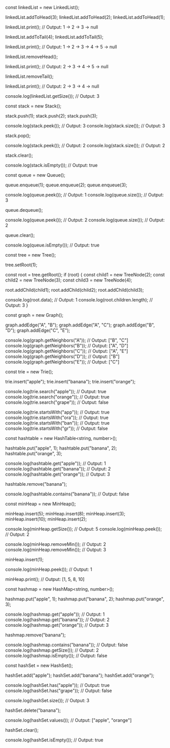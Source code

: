 const linkedList = new LinkedList<number>();

linkedList.addToHead(3);
linkedList.addToHead(2);
linkedList.addToHead(1);

linkedList.print(); // Output: 1 -> 2 -> 3 -> null

linkedList.addToTail(4);
linkedList.addToTail(5);

linkedList.print(); // Output: 1 -> 2 -> 3 -> 4 -> 5 -> null

linkedList.removeHead();

linkedList.print(); // Output: 2 -> 3 -> 4 -> 5 -> null

linkedList.removeTail();

linkedList.print(); // Output: 2 -> 3 -> 4 -> null

console.log(linkedList.getSize()); // Output: 3

const stack = new Stack<number>();

stack.push(1);
stack.push(2);
stack.push(3);

console.log(stack.peek()); // Output: 3
console.log(stack.size()); // Output: 3

stack.pop();

console.log(stack.peek()); // Output: 2
console.log(stack.size()); // Output: 2

stack.clear();

console.log(stack.isEmpty()); // Output: true

const queue = new Queue<number>();

queue.enqueue(1);
queue.enqueue(2);
queue.enqueue(3);

console.log(queue.peek()); // Output: 1
console.log(queue.size()); // Output: 3

queue.dequeue();

console.log(queue.peek()); // Output: 2
console.log(queue.size()); // Output: 2

queue.clear();

console.log(queue.isEmpty()); // Output: true

const tree = new Tree<number>();

tree.setRoot(1);

const root = tree.getRoot();
if (root) {
  const child1 = new TreeNode(2);
  const child2 = new TreeNode(3);
  const child3 = new TreeNode(4);

  root.addChild(child1);
  root.addChild(child2);
  root.addChild(child3);

  console.log(root.data); // Output: 1
  console.log(root.children.length); // Output: 3
}

const graph = new Graph<string>();

graph.addEdge("A", "B");
graph.addEdge("A", "C");
graph.addEdge("B", "D");
graph.addEdge("C", "E");

console.log(graph.getNeighbors("A")); // Output: ["B", "C"]
console.log(graph.getNeighbors("B")); // Output: ["A", "D"]
console.log(graph.getNeighbors("C")); // Output: ["A", "E"]
console.log(graph.getNeighbors("D")); // Output: ["B"]
console.log(graph.getNeighbors("E")); // Output: ["C"]

const trie = new Trie();

trie.insert("apple");
trie.insert("banana");
trie.insert("orange");

console.log(trie.search("apple")); // Output: true
console.log(trie.search("orange")); // Output: true
console.log(trie.search("grape")); // Output: false

console.log(trie.startsWith("app")); // Output: true
console.log(trie.startsWith("ora")); // Output: true
console.log(trie.startsWith("ban")); // Output: true
console.log(trie.startsWith("gr")); // Output: false

const hashtable = new HashTable<string, number>();

hashtable.put("apple", 1);
hashtable.put("banana", 2);
hashtable.put("orange", 3);

console.log(hashtable.get("apple")); // Output: 1
console.log(hashtable.get("banana")); // Output: 2
console.log(hashtable.get("orange")); // Output: 3

hashtable.remove("banana");

console.log(hashtable.contains("banana")); // Output: false

const minHeap = new MinHeap();

minHeap.insert(5);
minHeap.insert(8);
minHeap.insert(3);
minHeap.insert(10);
minHeap.insert(2);

console.log(minHeap.getSize()); // Output: 5
console.log(minHeap.peek()); // Output: 2

console.log(minHeap.removeMin()); // Output: 2
console.log(minHeap.removeMin()); // Output: 3

minHeap.insert(1);

console.log(minHeap.peek()); // Output: 1

minHeap.print(); // Output: [1, 5, 8, 10]


const hashmap = new HashMap<string, number>();

hashmap.put("apple", 1);
hashmap.put("banana", 2);
hashmap.put("orange", 3);

console.log(hashmap.get("apple")); // Output: 1
console.log(hashmap.get("banana")); // Output: 2
console.log(hashmap.get("orange")); // Output: 3

hashmap.remove("banana");

console.log(hashmap.contains("banana")); // Output: false
console.log(hashmap.getSize()); // Output: 2
console.log(hashmap.isEmpty()); // Output: false

const hashSet = new HashSet<string>();

hashSet.add("apple");
hashSet.add("banana");
hashSet.add("orange");

console.log(hashSet.has("apple")); // Output: true
console.log(hashSet.has("grape")); // Output: false

console.log(hashSet.size()); // Output: 3

hashSet.delete("banana");

console.log(hashSet.values()); // Output: ["apple", "orange"]

hashSet.clear();

console.log(hashSet.isEmpty()); // Output: true
